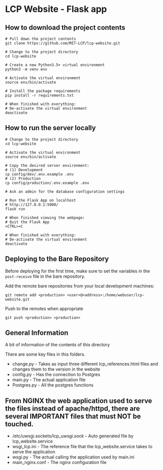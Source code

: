 # LCP Website - Flask app

## How to download the project contents

    # Pull down the project contents
    git clone https://github.com/MIT-LCP/lcp-website.git

    # Change to the project directory
    cd lcp-website

    # Create a new Python3.5+ virtual environment
    python3 -m venv env

    # Activate the virtual environment
    source env/bin/activate

    # Install the package requirements
    pip install -r requirements.txt

    # When finished with everything:
    # De-activate the virtual environment
    deactivate

## How to run the server locally

    # Change to the project directory
    cd lcp-website

    # Activate the virtual environment
    source env/bin/activate

    # Copy the desired server environment:
    # (1) Development
    cp config/dev/.env.example .env
    # (2) Production
    cp config/production/.env.example .env

    # Ask an admin for the database configuration settings

    # Run the Flask App on localhost
    # http://127.0.0.1:5000/
    flask run

    # When finished viewing the webpage:
    # Quit the Flask App
    <CTRL>+C

    # When finished with everything:
    # De-activate the virtual environment
    deactivate

## Deploying to the Bare Repository

Before deploying for the first time, make sure to set the variables in the `post-receive` file in the bare repository.

Add the remote bare repositories from your local development machines:

`git remote add <production> <user>@<address>:/home/webuser/lcp-website.git`

Push to the remotes when appropriate

`git push <production> <production>`

## General Information

A bit of information of the contents of this directory

There are some key files in this folders.

- change.py - Takes as input three different lcp_references.html files and changes them to the version in the website
- config.py - Has the connection to Postgres
- main.py   - The actual application file
- Postgres.py - All the postgres functions

## From NGINX the web application used to serve the files instead of apache/httpd, there are several IMPORTANT files that must NOT be touched.

- /etc/uwsgi.sockets/lcp_uwsgi.sock - Auto generated file by lcp_website.service
- wsgi_lcp.ini  - The reference file that the lcp_website.service takes to serve the application
- wsgi.py - The actual calling the application used by main.ini
- main_nginx.conf - The nginx configuration file
